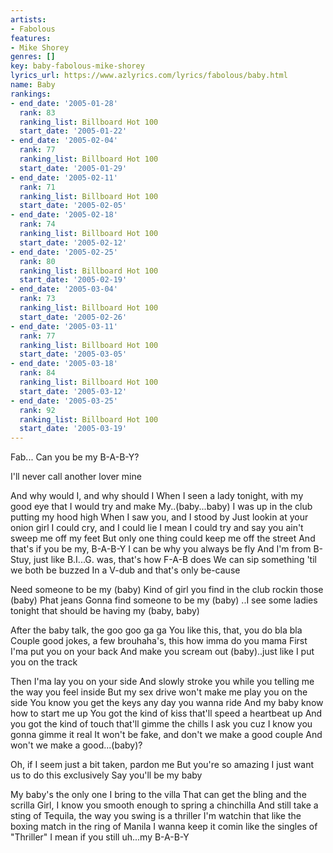```yaml
---
artists:
- Fabolous
features:
- Mike Shorey
genres: []
key: baby-fabolous-mike-shorey
lyrics_url: https://www.azlyrics.com/lyrics/fabolous/baby.html
name: Baby
rankings:
- end_date: '2005-01-28'
  rank: 83
  ranking_list: Billboard Hot 100
  start_date: '2005-01-22'
- end_date: '2005-02-04'
  rank: 77
  ranking_list: Billboard Hot 100
  start_date: '2005-01-29'
- end_date: '2005-02-11'
  rank: 71
  ranking_list: Billboard Hot 100
  start_date: '2005-02-05'
- end_date: '2005-02-18'
  rank: 74
  ranking_list: Billboard Hot 100
  start_date: '2005-02-12'
- end_date: '2005-02-25'
  rank: 80
  ranking_list: Billboard Hot 100
  start_date: '2005-02-19'
- end_date: '2005-03-04'
  rank: 73
  ranking_list: Billboard Hot 100
  start_date: '2005-02-26'
- end_date: '2005-03-11'
  rank: 77
  ranking_list: Billboard Hot 100
  start_date: '2005-03-05'
- end_date: '2005-03-18'
  rank: 84
  ranking_list: Billboard Hot 100
  start_date: '2005-03-12'
- end_date: '2005-03-25'
  rank: 92
  ranking_list: Billboard Hot 100
  start_date: '2005-03-19'
---
```



Fab...
Can you be my B-A-B-Y?

 I'll never call another lover mine


And why would I, and why should I
When I seen a lady tonight, with my good eye that I would try and make
My..(baby...baby)
I was up in the club putting my hood high
When I saw you, and I stood by
Just lookin at your onion girl I could cry, and I could lie
I mean I could try and say you ain't sweep me off my feet
But only one thing could keep me off the street
And that's if you be my, B-A-B-Y
I can be why you always be fly
And I'm from B-Stuy, just like B.I...G. was, that's how F-A-B does
We can sip something 'til we both be buzzed
In a V-dub and that's only be-cause


Need someone to be my (baby)
Kind of girl you find in the club rockin those (baby) Phat jeans
Gonna find someone to be my (baby)
..I see some ladies tonight that should be having my (baby, baby)


After the baby talk, the goo goo ga ga
You like this, that, you do bla bla
Couple good jokes, a few brouhaha's, this how imma do you mama
First I'ma put you on your back
And make you scream out (baby)..just like I put you on the track

Then I'ma lay you on your side
And slowly stroke you while you telling me the way you feel inside
But my sex drive won't make me play you on the side
You know you get the keys any day you wanna ride
And my baby know how to start me up
You got the kind of kiss that'll speed a heartbeat up
And you got the kind of touch that'll gimme the chills
I ask you cuz I know you gonna gimme it real
It won't be fake, and don't we make a good couple
And won't we make a good...(baby)?


Oh, if I seem just a bit taken, pardon me
But you're so amazing
I just want us to do this exclusively
Say you'll be my baby


My baby's the only one I bring to the villa
That can get the bling and the scrilla
Girl, I know you smooth enough to spring a chinchilla
And still take a sting of Tequila, the way you swing is a thriller
I'm watchin that like the boxing match in the ring of Manila
I wanna keep it comin like the singles of "Thriller"
I mean if you still uh...my B-A-B-Y







